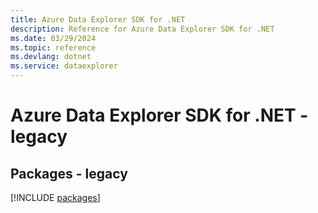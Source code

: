 ```yaml
---
title: Azure Data Explorer SDK for .NET
description: Reference for Azure Data Explorer SDK for .NET
ms.date: 03/29/2024
ms.topic: reference
ms.devlang: dotnet
ms.service: dataexplorer
---
```

# Azure Data Explorer SDK for .NET - legacy
## Packages - legacy
[!INCLUDE [packages](data-explorer-index.md)]